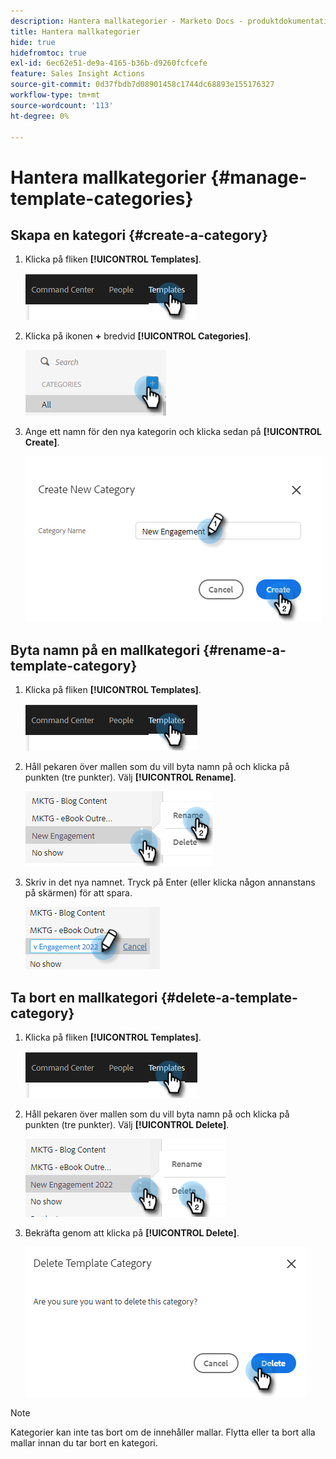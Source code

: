 ```yaml
---
description: Hantera mallkategorier - Marketo Docs - produktdokumentation
title: Hantera mallkategorier
hide: true
hidefromtoc: true
exl-id: 6ec62e51-de9a-4165-b36b-d9260fcfcefe
feature: Sales Insight Actions
source-git-commit: 0d37fbdb7d08901458c1744dc68893e155176327
workflow-type: tm+mt
source-wordcount: '113'
ht-degree: 0%

---
```


# Hantera mallkategorier {#manage-template-categories}

## Skapa en kategori {#create-a-category}

1. Klicka på fliken **[!UICONTROL Templates]**.

   ![](assets/manage-template-categories-1.png)

1. Klicka på ikonen **+** bredvid **[!UICONTROL Categories]**.

   ![](assets/manage-template-categories-2.png)

1. Ange ett namn för den nya kategorin och klicka sedan på **[!UICONTROL Create]**.

   ![](assets/manage-template-categories-3.png)

## Byta namn på en mallkategori {#rename-a-template-category}

1. Klicka på fliken **[!UICONTROL Templates]**.

   ![](assets/manage-template-categories-4.png)

1. Håll pekaren över mallen som du vill byta namn på och klicka på punkten (tre punkter). Välj **[!UICONTROL Rename]**.

   ![](assets/manage-template-categories-5.png)

1. Skriv in det nya namnet. Tryck på Enter (eller klicka någon annanstans på skärmen) för att spara.

   ![](assets/manage-template-categories-6.png)

## Ta bort en mallkategori {#delete-a-template-category}

1. Klicka på fliken **[!UICONTROL Templates]**.

   ![](assets/manage-template-categories-7.png)

1. Håll pekaren över mallen som du vill byta namn på och klicka på punkten (tre punkter). Välj **[!UICONTROL Delete]**.

   ![](assets/manage-template-categories-8.png)

1. Bekräfta genom att klicka på **[!UICONTROL Delete]**.

   ![](assets/manage-template-categories-9.png)

>[!NOTE]
>
>Kategorier kan inte tas bort om de innehåller mallar. Flytta eller ta bort alla mallar innan du tar bort en kategori.
